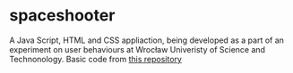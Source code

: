 # spaceshooter

A Java Script, HTML and CSS appliaction, being developed as a part of an experiment on user behaviours at Wrocław Univeristy of Science and Technonology. 
Basic code from [this repository](https://github.com/learnmux/Space-Shooter-Game-Using-Javascript/tree/main)
